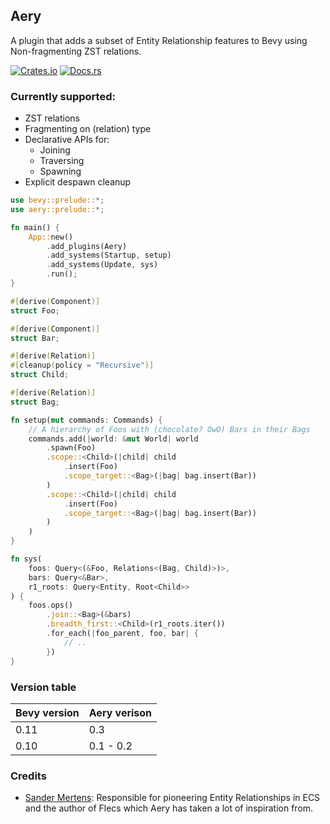 ## Aery
A plugin that adds a subset of Entity Relationship features to Bevy using Non-fragmenting
ZST relations.

[![Crates.io](https://img.shields.io/crates/v/aery)](https://crates.io/crates/aery)
[![Docs.rs](https://img.shields.io/docsrs/aery)](https://docs.rs/aery/latest/aery/)

### Currently supported:
- ZST relations
- Fragmenting on (relation) type
- Declarative APIs for:
  - Joining
  - Traversing
  - Spawning
- Explicit despawn cleanup

```rust
use bevy::prelude::*;
use aery::prelude::*;

fn main() {
    App::new()
        .add_plugins(Aery)
        .add_systems(Startup, setup)
        .add_systems(Update, sys)
        .run();
}

#[derive(Component)]
struct Foo;

#[derive(Component)]
struct Bar;

#[derive(Relation)]
#[cleanup(policy = "Recursive")]
struct Child;

#[derive(Relation)]
struct Bag;

fn setup(mut commands: Commands) {
    // A hierarchy of Foos with (chocolate? OwO) Bars in their Bags
    commands.add(|world: &mut World| world
        .spawn(Foo)
        .scope::<Child>(|child| child
            .insert(Foo)
            .scope_target::<Bag>(|bag| bag.insert(Bar))
        )
        .scope::<Child>(|child| child
            .insert(Foo)
            .scope_target::<Bag>(|bag| bag.insert(Bar))
        )
    )
}

fn sys(
    foos: Query<(&Foo, Relations<(Bag, Child)>)>,
    bars: Query<&Bar>,
    r1_roots: Query<Entity, Root<Child>>
) {
    foos.ops()
        .join::<Bag>(&bars)
        .breadth_first::<Child>(r1_roots.iter())
        .for_each(|foo_parent, foo, bar| {
            // ..
        })
}
```

### Version table
| Bevy version | Aery verison |
|--------------|--------------|
| 0.11         | 0.3          |
| 0.10         | 0.1 - 0.2    |

### Credits
- [Sander Mertens](https://github.com/SanderMertens):
Responsible for pioneering Entity Relationships in ECS and the author of Flecs which Aery has taken 
a lot of inspiration from.
